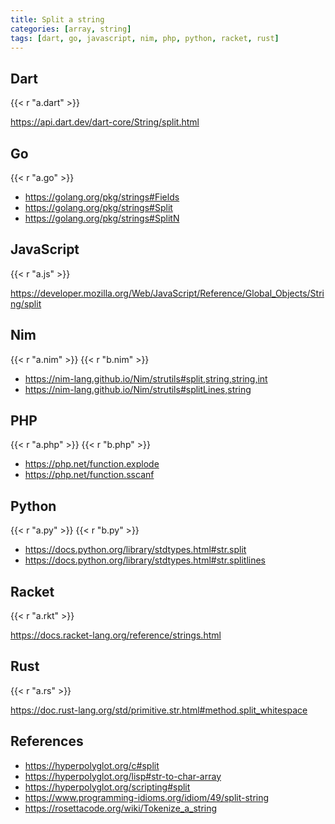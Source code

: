 ```yaml
---
title: Split a string
categories: [array, string]
tags: [dart, go, javascript, nim, php, python, racket, rust]
---
```


## Dart

{{< r "a.dart" >}}

<https://api.dart.dev/dart-core/String/split.html>

## Go

{{< r "a.go" >}}

- <https://golang.org/pkg/strings#Fields>
- <https://golang.org/pkg/strings#Split>
- <https://golang.org/pkg/strings#SplitN>

## JavaScript

{{< r "a.js" >}}

<https://developer.mozilla.org/Web/JavaScript/Reference/Global_Objects/String/split>

## Nim

{{< r "a.nim" >}}
{{< r "b.nim" >}}

- <https://nim-lang.github.io/Nim/strutils#split,string,string,int>
- <https://nim-lang.github.io/Nim/strutils#splitLines,string>

## PHP

{{< r "a.php" >}}
{{< r "b.php" >}}

- <https://php.net/function.explode>
- <https://php.net/function.sscanf>

## Python

{{< r "a.py" >}}
{{< r "b.py" >}}

- <https://docs.python.org/library/stdtypes.html#str.split>
- <https://docs.python.org/library/stdtypes.html#str.splitlines>

## Racket

{{< r "a.rkt" >}}

<https://docs.racket-lang.org/reference/strings.html>

## Rust

{{< r "a.rs" >}}

<https://doc.rust-lang.org/std/primitive.str.html#method.split_whitespace>

## References

- <https://hyperpolyglot.org/c#split>
- <https://hyperpolyglot.org/lisp#str-to-char-array>
- <https://hyperpolyglot.org/scripting#split>
- <https://www.programming-idioms.org/idiom/49/split-string>
- <https://rosettacode.org/wiki/Tokenize_a_string>
